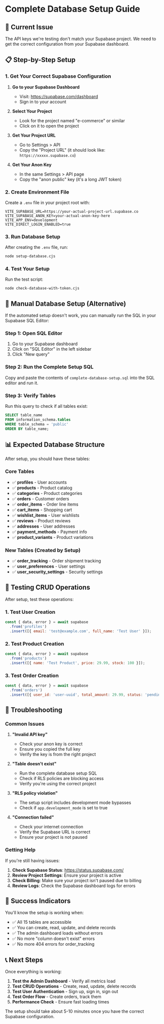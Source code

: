 # Complete Database Setup Guide

## 🚨 Current Issue
The API keys we're testing don't match your Supabase project. We need to get the correct configuration from your Supabase dashboard.

## 📋 Step-by-Step Setup

### 1. Get Your Correct Supabase Configuration

1. **Go to your Supabase Dashboard**
   - Visit: https://supabase.com/dashboard
   - Sign in to your account

2. **Select Your Project**
   - Look for the project named "e-commerce" or similar
   - Click on it to open the project

3. **Get Your Project URL**
   - Go to Settings > API
   - Copy the "Project URL" (it should look like: `https://xxxxx.supabase.co`)

4. **Get Your Anon Key**
   - In the same Settings > API page
   - Copy the "anon public" key (it's a long JWT token)

### 2. Create Environment File

Create a `.env` file in your project root with:

```env
VITE_SUPABASE_URL=https://your-actual-project-url.supabase.co
VITE_SUPABASE_ANON_KEY=your-actual-anon-key-here
VITE_APP_ENV=development
VITE_DIRECT_LOGIN_ENABLED=true
```

### 3. Run Database Setup

After creating the `.env` file, run:

```bash
node setup-database.cjs
```

### 4. Test Your Setup

Run the test script:

```bash
node check-database-with-token.cjs
```

## 🔧 Manual Database Setup (Alternative)

If the automated setup doesn't work, you can manually run the SQL in your Supabase SQL Editor:

### Step 1: Open SQL Editor
1. Go to your Supabase dashboard
2. Click on "SQL Editor" in the left sidebar
3. Click "New query"

### Step 2: Run the Complete Setup SQL
Copy and paste the contents of `complete-database-setup.sql` into the SQL editor and run it.

### Step 3: Verify Tables
Run this query to check if all tables exist:

```sql
SELECT table_name 
FROM information_schema.tables 
WHERE table_schema = 'public' 
ORDER BY table_name;
```

## 📊 Expected Database Structure

After setup, you should have these tables:

### Core Tables
- ✅ **profiles** - User accounts
- ✅ **products** - Product catalog
- ✅ **categories** - Product categories
- ✅ **orders** - Customer orders
- ✅ **order_items** - Order line items
- ✅ **cart_items** - Shopping cart
- ✅ **wishlist_items** - User wishlists
- ✅ **reviews** - Product reviews
- ✅ **addresses** - User addresses
- ✅ **payment_methods** - Payment info
- ✅ **product_variants** - Product variations

### New Tables (Created by Setup)
- ✅ **order_tracking** - Order shipment tracking
- ✅ **user_preferences** - User settings
- ✅ **user_security_settings** - Security settings

## 🧪 Testing CRUD Operations

After setup, test these operations:

### 1. Test User Creation
```javascript
const { data, error } = await supabase
  .from('profiles')
  .insert([{ email: 'test@example.com', full_name: 'Test User' }]);
```

### 2. Test Product Creation
```javascript
const { data, error } = await supabase
  .from('products')
  .insert([{ name: 'Test Product', price: 29.99, stock: 100 }]);
```

### 3. Test Order Creation
```javascript
const { data, error } = await supabase
  .from('orders')
  .insert([{ user_id: 'user-uuid', total_amount: 29.99, status: 'pending' }]);
```

## 🚨 Troubleshooting

### Common Issues

1. **"Invalid API key"**
   - Check your anon key is correct
   - Ensure you copied the full key
   - Verify the key is from the right project

2. **"Table doesn't exist"**
   - Run the complete database setup SQL
   - Check if RLS policies are blocking access
   - Verify you're using the correct project

3. **"RLS policy violation"**
   - The setup script includes development mode bypasses
   - Check if `app.development_mode` is set to true

4. **"Connection failed"**
   - Check your internet connection
   - Verify the Supabase URL is correct
   - Ensure your project is not paused

### Getting Help

If you're still having issues:

1. **Check Supabase Status**: https://status.supabase.com/
2. **Review Project Settings**: Ensure your project is active
3. **Check Billing**: Make sure your project isn't paused due to billing
4. **Review Logs**: Check the Supabase dashboard logs for errors

## 🎯 Success Indicators

You'll know the setup is working when:

- ✅ All 15 tables are accessible
- ✅ You can create, read, update, and delete records
- ✅ The admin dashboard loads without errors
- ✅ No more "column doesn't exist" errors
- ✅ No more 404 errors for order_tracking

## 📞 Next Steps

Once everything is working:

1. **Test the Admin Dashboard** - Verify all metrics load
2. **Test CRUD Operations** - Create, read, update, delete records
3. **Test User Authentication** - Sign up, sign in, sign out
4. **Test Order Flow** - Create orders, track them
5. **Performance Check** - Ensure fast loading times

The setup should take about 5-10 minutes once you have the correct Supabase configuration.
